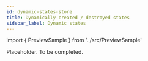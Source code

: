 ```yaml
---
id: dynamic-states-store
title: Dynamically created / destroyed states
sidebar_label: Dynamic states
---
```


import { PreviewSample } from '../src/PreviewSample'

Placeholder. To be completed.
